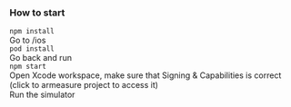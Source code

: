 ### How to start
`npm install`  
Go to /ios  
`pod install`  
Go back and run  
`npm start`  
Open Xcode workspace, make sure that Signing & Capabilities is correct (click to armeasure project to access it)  
Run the simulator
